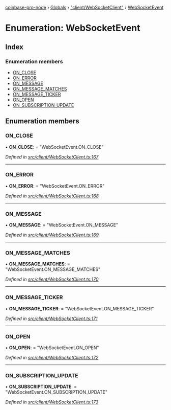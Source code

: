 [coinbase-pro-node](../README.md) › [Globals](../globals.md) › ["client/WebSocketClient"](../modules/_client_websocketclient_.md) › [WebSocketEvent](_client_websocketclient_.websocketevent.md)

# Enumeration: WebSocketEvent

## Index

### Enumeration members

- [ON_CLOSE](_client_websocketclient_.websocketevent.md#on_close)
- [ON_ERROR](_client_websocketclient_.websocketevent.md#on_error)
- [ON_MESSAGE](_client_websocketclient_.websocketevent.md#on_message)
- [ON_MESSAGE_MATCHES](_client_websocketclient_.websocketevent.md#on_message_matches)
- [ON_MESSAGE_TICKER](_client_websocketclient_.websocketevent.md#on_message_ticker)
- [ON_OPEN](_client_websocketclient_.websocketevent.md#on_open)
- [ON_SUBSCRIPTION_UPDATE](_client_websocketclient_.websocketevent.md#on_subscription_update)

## Enumeration members

### ON_CLOSE

• **ON_CLOSE**: = "WebSocketEvent.ON_CLOSE"

_Defined in [src/client/WebSocketClient.ts:167](https://github.com/bennyn/coinbase-pro-node/blob/98aacfd/src/client/WebSocketClient.ts#L167)_

---

### ON_ERROR

• **ON_ERROR**: = "WebSocketEvent.ON_ERROR"

_Defined in [src/client/WebSocketClient.ts:168](https://github.com/bennyn/coinbase-pro-node/blob/98aacfd/src/client/WebSocketClient.ts#L168)_

---

### ON_MESSAGE

• **ON_MESSAGE**: = "WebSocketEvent.ON_MESSAGE"

_Defined in [src/client/WebSocketClient.ts:169](https://github.com/bennyn/coinbase-pro-node/blob/98aacfd/src/client/WebSocketClient.ts#L169)_

---

### ON_MESSAGE_MATCHES

• **ON_MESSAGE_MATCHES**: = "WebSocketEvent.ON_MESSAGE_MATCHES"

_Defined in [src/client/WebSocketClient.ts:170](https://github.com/bennyn/coinbase-pro-node/blob/98aacfd/src/client/WebSocketClient.ts#L170)_

---

### ON_MESSAGE_TICKER

• **ON_MESSAGE_TICKER**: = "WebSocketEvent.ON_MESSAGE_TICKER"

_Defined in [src/client/WebSocketClient.ts:171](https://github.com/bennyn/coinbase-pro-node/blob/98aacfd/src/client/WebSocketClient.ts#L171)_

---

### ON_OPEN

• **ON_OPEN**: = "WebSocketEvent.ON_OPEN"

_Defined in [src/client/WebSocketClient.ts:172](https://github.com/bennyn/coinbase-pro-node/blob/98aacfd/src/client/WebSocketClient.ts#L172)_

---

### ON_SUBSCRIPTION_UPDATE

• **ON_SUBSCRIPTION_UPDATE**: = "WebSocketEvent.ON_SUBSCRIPTION_UPDATE"

_Defined in [src/client/WebSocketClient.ts:173](https://github.com/bennyn/coinbase-pro-node/blob/98aacfd/src/client/WebSocketClient.ts#L173)_

